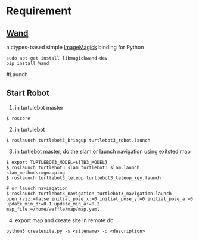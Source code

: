 
# Requirement

## [Wand](docs.wand-py.org/en/0.5.9)
a ctypes-based simple [ImageMagick](www.imagemagick.org) binding for Python
```
sudo apt-get install libmagickwand-dev
pip install Wand
```

#Launch
## Start Robot
1. in turtulebot master
```
$ roscore
```
2. in turtulebot 
```
$ roslaunch turtlebot3_bringup turtlebot3_robot.launch
```
3. in turtlebot master, do the slam or launch navigation using exitsted map
```
$ export TURTLEBOT3_MODEL=${TB3_MODEL}
$ roslaunch turtlebot3_slam turtlebot3_slam.launch slam_methods:=gmapping
$ roslaunch turtlebot3_teleop turtlebot3_teleop_key.launch

# or launch naviagation
$ roslaunch turtlebot3_navigation turtlebot3_navigation.launch open_rviz:=false initial_pose_x:=0 initial_pose_y:=0 initial_pose_a:=0 update_min_d:=0.1 update_min_a:=0.2 map_file:=/home/waffle/map/map.yaml
```

4. export map and create site in remote db
```
python3 createsite.py -s <sitename> -d <description>
```